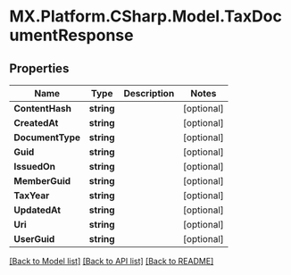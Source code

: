 # MX.Platform.CSharp.Model.TaxDocumentResponse

## Properties

Name | Type | Description | Notes
------------ | ------------- | ------------- | -------------
**ContentHash** | **string** |  | [optional] 
**CreatedAt** | **string** |  | [optional] 
**DocumentType** | **string** |  | [optional] 
**Guid** | **string** |  | [optional] 
**IssuedOn** | **string** |  | [optional] 
**MemberGuid** | **string** |  | [optional] 
**TaxYear** | **string** |  | [optional] 
**UpdatedAt** | **string** |  | [optional] 
**Uri** | **string** |  | [optional] 
**UserGuid** | **string** |  | [optional] 

[[Back to Model list]](../README.md#documentation-for-models) [[Back to API list]](../README.md#documentation-for-api-endpoints) [[Back to README]](../README.md)

